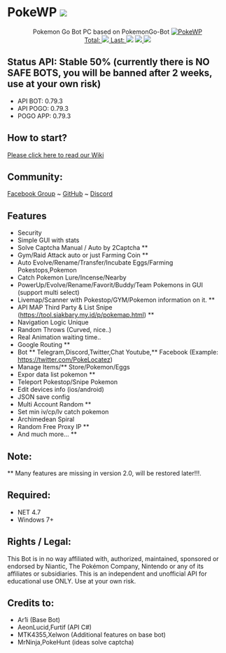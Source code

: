 # PokeWP <a href="https://github.com/akbaryahya/PokeWP/releases/latest"><img src="https://img.shields.io/github/release/akbaryahya/PokeWP.svg"/></a>

<p align="center">
  Pokemon Go Bot PC based on PokemonGo-Bot
  <a href="https://github.com/akbaryahya/PokeWP/wiki/Install-Update"><img src="https://github.com/akbaryahya/PokeWP/raw/master/bot.jpg" alt="PokeWP"/><br>
  Total: <img src="https://img.shields.io/github/downloads/akbaryahya/PokeWP/total.svg"/> Last: <img src="https://img.shields.io/github/downloads/akbaryahya/PokeWP/latest/total.svg"/></a> <a href="https://github.com/akbaryahya/PokeWP/issues"><img src="https://img.shields.io/github/issues/akbaryahya/PokeWP.svg"/> <img src="https://img.shields.io/github/issues-closed-raw/akbaryahya/PokeWP.svg"/></a>
</p>

Status API: Stable 50% (currently there is NO SAFE BOTS, you will be banned after 2 weeks, use at your own risk)
-------------
- API BOT: 0.79.3
- API POGO: 0.79.3
- POGO APP: 0.79.3

How to start?
-------------------
[Please click here to read our Wiki](https://github.com/akbaryahya/PokeWP/wiki/Install-Update)

Community:
-------------------
[Facebook Group](https://www.facebook.com/groups/PokemonGoPC/) ~ [GitHub](https://github.com/akbaryahya/PokeWP/issues) ~ [Discord](https://discord.gg/2vhjQCF)

Features
-------------
 - Security
 - Simple GUI with stats
 - Solve Captcha Manual / Auto by 2Captcha **
 - Gym/Raid Attack auto or just Farming Coin **
 - Auto Evolve/Rename/Transfer/Incubate Eggs/Farming Pokestops,Pokemon
 - Catch Pokemon Lure/Incense/Nearby
 - PowerUp/Evolve/Rename/Favorit/Buddy/Team Pokemons in GUI (support multi select)
 - Livemap/Scanner with Pokestop/GYM/Pokemon information on it. **
 - API MAP Third Party & List Snipe (https://tool.siakbary.my.id/p/pokemap.html) **
 - Navigation Logic Unique
 - Random Throws (Curved, nice..)
 - Real Animation waiting time..
 - Google Routing **
 - Bot ** Telegram,Discord,Twitter,Chat Youtube,** Facebook (Example: https://twitter.com/PokeLocatez)
 - Manage Items/** Store/Pokemon/Eggs
 - Expor data list pokemon **
 - Teleport Pokestop/Snipe Pokemon
 - Edit devices info (ios/android)
 - JSON save config
 - Multi Account Random **
 - Set min iv/cp/lv catch pokemon
 - Archimedean Spiral
 - Random Free Proxy IP **
 - And much more... **

Note: 
-------------------
** Many features are missing in version 2.0, will be restored later!!!.

Required:
-------------------
 - NET 4.7
 - Windows 7+
 
Rights / Legal:
-------------------
This Bot is in no way affiliated with, authorized, maintained, sponsored or endorsed by Niantic, The Pokémon Company, Nintendo or any of its affiliates or subsidiaries. This is an independent and unofficial API for educational use ONLY. Use at your own risk.

Credits to:
-------------------
 - Ar1i (Base Bot)
 - AeonLucid,Furtif (API C#)
 - MTK4355,Xelwon (Additional features on base bot)
 - MrNinja,PokeHunt (ideas solve captcha)
